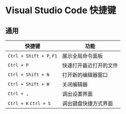 # Visual Studio Code 快捷键

## 通用

| 快捷键 | 功能 |
| --- | --- |
| `Ctrl + Shift + P`, `F1` | 展示全局命令面板 |
| `Ctrl + P` | 快速打开最近打开的文件 |
| `Ctrl + Shift + N` | 打开新的编辑器窗口 |
| `Ctrl + Shift + W` | 关闭编辑器 |
| `Ctrl + ,` | 调出设置界面 |
| `Ctrl + K` `Ctrl + S` | 调出键盘快捷方式界面 |
